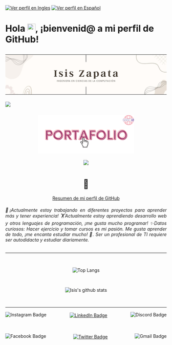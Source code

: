<div class="Lenguajes">
<p>
  <a href="https://github.com/isinicolle/isinicolle/blob/main/README.md"><img src=https://img.shields.io/badge/Idioma-EN-40B0C2 alt="Ver perfil en Ingles"></a>
  <a href="https://github.com/isinicolle/isinicolle/blob/main/README.es.md"><img src=https://img.shields.io/badge/Idioma-ES-801172 alt="Ver perfil en Español"></a>
</p>
</div>
<h1>Hola <img src="https://media.giphy.com/media/hvRJCLFzcasrR4ia7z/giphy.gif" width="25px" height="25px">, ¡bienvenid@ a mi perfil de GitHub!</h1>

## <img src="./src/img/banner personal.jpg" alt="Ingeniera Isis Nicolle Zapata Florentino">
  ![](https://komarev.com/ghpvc/?username=isinicolle&color=ff55aa&label=Visitas+del+perfil)

<div align="center">

### <div><p><a href="https://isinicolle.github.io/"><img src="./src/img/portafolio.svg" height="120" width="auto" alt="Portafolio de Isis Zapata"></a></p></div>
  
<div><img src="https://media.giphy.com/media/WUlplcMpOCEmTGBtBW/giphy.gif" width="200"></div>
<h1> 🦉 </h1>
  
 [Resumen de mi perfil de GitHub](https://profile-summary-for-github.com/user/isinicolle)
  
<div align="justify">
<h6>🔭¡Actualmente estoy trabajando en diferentes proyectos para aprender más y tener experiencia! 🏋Actualmente estoy aprendiendo desarrollo web y otros lenguajes de programación, ¡me gusta mucho programar! ✨Datos curiosos: Hacer ejercicio y tomar cursos es mi pasión. Me gusta aprender de todo, ¡me encanta estudiar mucho! 💓. Ser un profesional de TI requiere ser autodidacta y estudiar diariamente. </h6>
</div>

______

<br>

![Top Langs](https://github-readme-stats.vercel.app/api/top-langs/?username=isinicolle&langs_count=10&layout=compact&theme=omni&custom_title=Lenguajes+m%c3%a1s+usados)

<br>

![Isis's github stats](https://github-readme-stats.vercel.app/api?username=isinicolle&hide=contribs,issues&count_private=true&show_icons=true&theme=omni&custom_title=Estad%c3%adsticas+de+Isis+Zapata+en+GitHub)

<br>

______
  
  
  <div class="social media">
  <a href="https://www.instagram.com/isinicolle/" target="blank">
      <img align="left" src="https://img.shields.io/badge/Instagram-E4405F?style=for-the-badge&logo=instagram&logoColor=white" alt="Instagram Badge"/>
  </a>

<a href="https://www.linkedin.com/in/isis-zapata/" target="blank">
      <img align="center" src="https://img.shields.io/badge/LinkedIn-blue?style=for-the-badge&logo=linkedin&logoColor=white" alt="LinkedIn Badge"/>
  </a>

 <a href="https://discordapp.com/users/979528485901049927" target="blank">
      <img align="right" src="https://img.shields.io/badge/Discord-5865F2?style=for-the-badge&logo=discord&logoColor=white" alt="Discord Badge"/>
  </a>
  
  <br><br>
    <a href="https://www.facebook.com/isinicolle" target="blank">
      <img align="left" src="https://img.shields.io/badge/Facebook-1877F2?style=for-the-badge&logo=facebook&logoColor=white" alt="Facebook Badge"/>
  </a>
<a href="https://twitter.com/isinicollee" target="blank">
      <img align="center" src="https://img.shields.io/badge/Twitter-1DA1F2?style=for-the-badge&logo=twitter&logoColor=white" alt="Twitter Badge"/>
  </a>
<a href="mailto:isinicollee@gmail.com?Subject=Interesado%20en%20el%20tu%20Perfil" target="blank">
      <img align="right" src="https://img.shields.io/badge/Gmail-D14836?style=for-the-badge&logo=gmail&logoColor=white" alt="Gmail Badge"/>
  </a>
</div>

